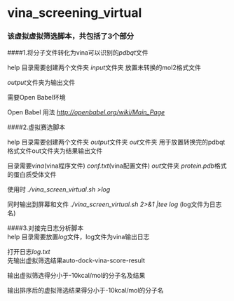 # vina_screening_virtual

### 该虚拟虚拟筛选脚本，共包括了3个部分

####1.将分子文件转化为vina可以识别的*pdbqt*文件

help 目录需要创建两个文件夹 *input*文件夹 放置未转换的mol2格式文件

*output*文件夹为输出文件

需要Open Babel环境

Open Babel 用法 *http://openbabel.org/wiki/Main_Page*
  
####2.虚拟赛选脚本

help 目录需要创建两个文件夹 *output*文件夹 *out*文件夹 用于放置转换完的pdbqt格式文件out文件夹为结果输出文件  

目录需要*vina*(vina程序文件)  *conf.txt*(vina配置文件) *out*文件夹  *protein.pdb*格式的蛋白质受体文件 

使用时 *./vina_screen_virtual.sh >log*

同时输出到屏幕和文件 *./vina_screen_virtual.sh 2>&1 |tee log* (log文件为日志名)
  
####3.对接完日志分析脚本  
help 目录需要放置*log*文件，log文件为vina输出日志

打开日志*log.txt*  
先输出虚拟筛选结果auto-dock-vina-score-result

输出虚拟筛选得分小于-10kcal/mol的分子名及结果

输出排序后的虚拟筛选结果得分小于-10kcal/mol的分子名
